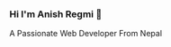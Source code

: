 ### Hi I'm Anish Regmi 👋
A Passionate Web Developer From Nepal

<!--
**anishregmi17/anishregmi17** is a ✨ _special_ ✨ repository because its `README.md` (this file) appears on your GitHub profile.

Here are some ideas to get you started:

- 🔭 I’m currently studying computer science and information technology.
- 🌱 I’m currently learning Frontend Web Development..
- 👯 I’m looking to collaborate on ...
- 💬 Ask me about wordpress,Frontend.
- 📫 How to reach me: anishregminaglibang@gmail.com
- ⚡ Fun fact: enjoy everything
-->
